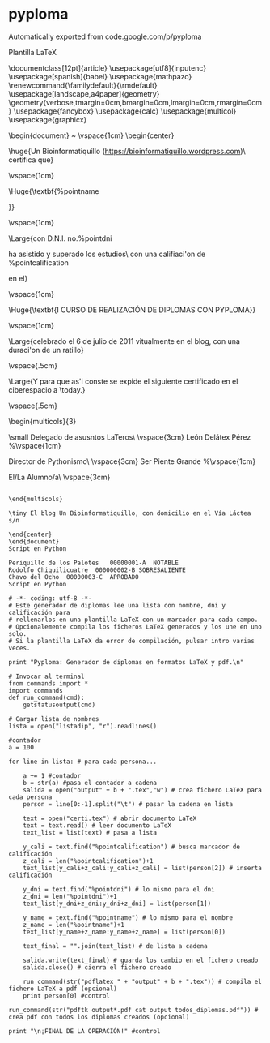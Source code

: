 # pyploma
Automatically exported from code.google.com/p/pyploma

Plantilla LaTeX

\documentclass[12pt]{article}
\usepackage[utf8]{inputenc}
\usepackage[spanish]{babel}
\usepackage{mathpazo}
\renewcommand{\familydefault}{\rmdefault}
\usepackage[landscape,a4paper]{geometry}
\geometry{verbose,tmargin=0cm,bmargin=0cm,lmargin=0cm,rmargin=0cm}
\usepackage{fancybox}
\usepackage{calc}
\usepackage{multicol}
\usepackage{graphicx}

\begin{document}
~
\vspace{1cm}
\begin{center}

\huge{Un Bioinformatiquillo (https://bioinformatiquillo.wordpress.com)\\ certifica que}

\vspace{1cm}

\Huge{\textbf{%pointname

}}

\vspace{1cm}

\Large{con D.N.I. no.%pointdni

ha asistido y superado los estudios\\ con una califiaci\'on de %pointcalification

en el}

\vspace{1cm}

\Huge{\textbf{I CURSO DE REALIZACIÓN DE DIPLOMAS CON PYPLOMA}}

\vspace{1cm}

\Large{celebrado el 6 de julio de 2011 vitualmente en el blog, con una duraci\'on de un ratillo}

\vspace{.5cm}

\Large{Y para que as\'i conste se expide el siguiente certificado en el ciberespacio a \today.}

\vspace{.5cm}

\begin{multicols}{3}

\small Delegado de asusntos LaTeros\\
\vspace{3cm}
León Delátex Pérez
%\vspace{1cm} 

Director de Pythonismo\\
\vspace{3cm}
Ser Piente Grande
%\vspace{1cm} 

El/La Alumno/a\\
\vspace{3cm}
~~~~~~~~~~

\end{multicols}

\tiny El blog Un Bioinformatiquillo, con domicilio en el Vía Láctea s/n

\end{center}
\end{document}
Script en Python

Periquillo de los Palotes	00000001-A	NOTABLE
Rodolfo Chiquilicuatre	000000002-B	SOBRESALIENTE
Chavo del Ocho	00000003-C	APROBADO
Script en Python

# -*- coding: utf-8 -*-
# Este generador de diplomas lee una lista con nombre, dni y calificación para
# rellenarlos en una plantilla LaTeX con un marcador para cada campo.
# Opcionalemente compila los ficheros LaTeX generados y los une en uno solo.
# Si la plantilla LaTeX da error de compilación, pulsar intro varias veces.

print "Pyploma: Generador de diplomas en formatos LaTeX y pdf.\n"

# Invocar al terminal
from commands import *
import commands
def run_command(cmd):
    getstatusoutput(cmd)

# Cargar lista de nombres
lista = open("listadip", "r").readlines()

#contador
a = 100

for line in lista: # para cada persona...

    a += 1 #contador
    b = str(a) #pasa el contador a cadena
    salida = open("output" + b + ".tex","w") # crea fichero LaTeX para cada persona
    person = line[0:-1].split("\t") # pasar la cadena en lista

    text = open("certi.tex") # abrir documento LaTeX
    text = text.read() # leer documento LaTeX
    text_list = list(text) # pasa a lista

    y_cali = text.find("%pointcalification") # busca marcador de calificación
    z_cali = len("%pointcalification")+1
    text_list[y_cali+z_cali:y_cali+z_cali] = list(person[2]) # inserta calificación

    y_dni = text.find("%pointdni") # lo mismo para el dni
    z_dni = len("%pointdni")+1
    text_list[y_dni+z_dni:y_dni+z_dni] = list(person[1])

    y_name = text.find("%pointname") # lo mismo para el nombre
    z_name = len("%pointname")+1
    text_list[y_name+z_name:y_name+z_name] = list(person[0])

    text_final = "".join(text_list) # de lista a cadena

    salida.write(text_final) # guarda los cambio en el fichero creado
    salida.close() # cierra el fichero creado

    run_command(str("pdflatex " + "output" + b + ".tex")) # compila el fichero LaTeX a pdf (opcional)
    print person[0] #control

run_command(str("pdftk output*.pdf cat output todos_diplomas.pdf")) # crea pdf con todos los diplomas creados (opcional)

print "\n¡FINAL DE LA OPERACIÓN!" #control
